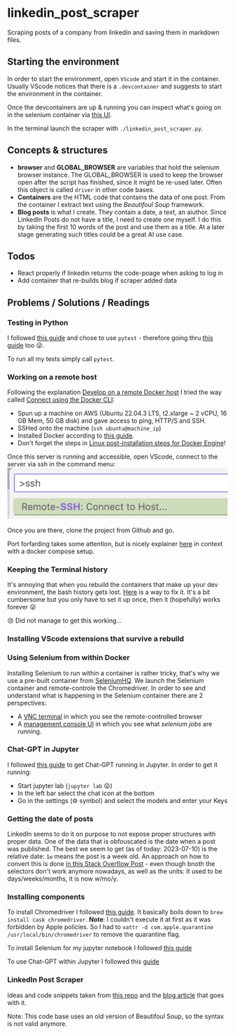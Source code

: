 # linkedin_post_scraper

Scraping posts of a company from linkedin and saving them in markdown files.

## Starting the environment

In order to start the environment, open `VScode` and start it in the container. Usually VScode notices that there is a `.devcontainer` and suggests to start the environment in the container.

Once the devcontainers are up & running you can inspect what's going on in the selenium container via [this UI](http://localhost:4444/ui#).

In the terminal launch the scraper with `./linkedin_post_scraper.py`.

## Concepts & structures

* **browser** and **GLOBAL_BROWSER** are variables that hold the selenium browser instance. The GLOBAL_BROWSER is used to keep the browser open after the script has finished, since it might be re-used later. Often this object is called `driver` in other code bases.
* **Containers** are the HTML code that contains the data of one post. From the container I extract text using the *Beautifoul Soup* framework.
* **Blog posts** is what I create. They contain a date, a text, an aiuthor. Since LinkedIn Posts do not have a title, I need to create one myself. I do this by taking the first 10 words of the post and use them as a title. At a later stage generating such titles could be a great AI use case.

## Todos

* React properly if linkedin returns the code-poage when asking to log in
* Add container that re-builds blog if scraper added data

## Problems / Solutions / Readings

### Testing in Python

I followed [this guide](https://realpython.com/python-testing/) and chose to use `pytest` - therefore going thru [this guide](https://realpython.com/pytest-python-testing/) too 😜.

To run all my tests simply call `pytest`.

### Working on a remote host

Following the explanation [Develop on a remote Docker host](https://code.visualstudio.com/remote/advancedcontainers/develop-remote-host) I tried the way called [Connect using the Docker CLI](https://code.visualstudio.com/remote/advancedcontainers/develop-remote-host#_connect-using-the-docker-cli):

* Spun up a machine on AWS (Ubuntu 22.04.3 LTS, t2.xlarge ~ 2 vCPU, 16 GB Mem, 50 GB disk) and gave access to ping, HTTP/S and SSH.
* SSHed onto the machine (`ssh ubuntu@machine_ip`)
* Installed Docker according to [this guide](https://docs.docker.com/engine/install/ubuntu/). 
* Don't forget the steps in [Linux post-installation steps for Docker Engine](https://docs.docker.com/engine/install/linux-postinstall/)!

Once this server is running and accessible, open VScode, connect to the server via ssh in the command menu:
![Alt text](image.png)

Once you are there, clone the project from Github and go.

Port forfarding takes some attention, but is nicely explainer [here](https://www.heissenberger.at/en/blog/devcontainer-forward-ports-composer/) in context with a docker compose setup.

### Keeping the Terminal history

It's annoying that when you rebuild the containers that make up your dev environment, the bash history gets lost. [Here](https://code.visualstudio.com/remote/advancedcontainers/persist-bash-history) is a way to fix it. It's a bit cumbersome but you only have to set it up once, then it (hopefully) works forever 😜

😢 Did not manage to get this working...

### Installing VScode extensions that survive a rebuild

### Using Selenium from within Docker
Installing Selenium to run within a container is rather tricky, that's why we use a pre-built container from [SeleniumHQ](https://github.com/SeleniumHQ/docker-selenium). We launch the Selenium container and remote-controle the Chromedriver. 
In order to see and understand what is happening in the Selenium container there are 2 perspectives:

* A [VNC terminal](http://localhost:7900/?autoconnect=1&resize=scale&password=secret) in which you see the remote-controlled browser
* A [management console UI](http://localhost:4444/ui) in which you see what _selenium jobs_ are running.


### Chat-GPT in Jupyter

I followed [this guide](https://blog.jupyter.org/generative-ai-in-jupyter-3f7174824862) to get Chat-GPT running in Jupyter.
In order to get it running:

* Start jupyter lab (`jupyter lab` 😜)
* In the left bar select the chat icon at the bottom
* Go in the settings (⚙️ symbol) and select the models and enter your Keys

### Getting the date of posts

LinkedIn seems to do it on purpose to not expose proper structures with proper data. One of the data that is obfouscated is the date when a post was published. The best we seem to get (as of today: 2023-07-10) is the relative date: `1w` means the post is a week old. 
An approach on how to convert this is done [in this Stack Overflow Post](https://codereview.stackexchange.com/questions/129899/scraping-the-date-of-most-recent-post-from-various-social-media-services) - even though bnoth the selectors don't work anymore nowadays, as well as the units: It used to be days/weeks/months, it is now w/mo/y.

### Installing components

To install Chromedriver I followed [this guide](https://www.kenst.com/installing-chromedriver-on-mac-osx/#:~:text=The%20easiest%20way%20to%20install,seeing%20it%20returns%20a%20version.). It basically boils down to `brew install cask chromedriver`. 
**Note**: I couldn't execute it at first as it was forbidden by Apple policies. So I had to `xattr -d com.apple.quarantine /usr/local/bin/chromedriver` to remove the quarantine flag.

To install Selenium for my jupyter notebook I followed [this guide](https://shanyitan.medium.com/how-to-install-selenium-and-run-it-successfully-via-jupyter-lab-c3f50d22a0d4)

To use Chat-GPT within Jupyter I followed this [guide](https://blog.jupyter.org/generative-ai-in-jupyter-3f7174824862)

### LinkedIn Post Scraper

Ideas and code snippets taken from [this repo](https://github.com/christophe-garon/Linkedin-Post-Scraper) and the [blog article](https://christophegaron.com/articles/mind/automation/scraping-linkedin-posts-with-selenium-and-beautiful-soup/) that goes with it. 

Note: This code base uses an old version of Beautifoul Soup, so the syntax is not valid anymore.

